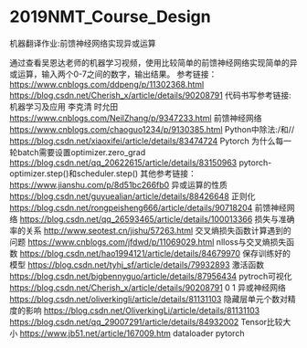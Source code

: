 # 2019NMT_Course_Design
机器翻译作业:前馈神经网络实现异或运算

通过查看吴恩达老师的机器学习视频，使用比较简单的前馈神经网络实现简单的异或运算，输入两个0-7之间的数字，输出结果。
参考链接：
https://www.cnblogs.com/ddpeng/p/11302368.html 
https://blog.csdn.net/Cherish_x/article/details/90208791
代码书写参考链接:
机器学习及应用 李克清 时允田
https://www.cnblogs.com/NeilZhang/p/9347233.html 前馈神经网络
https://www.cnblogs.com/chaoguo1234/p/9130385.html  Python中除法:/和//
https://blog.csdn.net/xiaoxifei/article/details/83474724 Pytorch 为什么每一轮batch需要设置optimizer.zero_grad
https://blog.csdn.net/qq_20622615/article/details/83150963 pytorch-optimizer.step()和scheduler.step()
其他参考链接：
https://www.jianshu.com/p/8d51bc266fb0 异或运算的性质
https://blog.csdn.net/guyuealian/article/details/88426648  正则化
https://blog.csdn.net/rongpeisheng666/article/details/90718204 前馈神经网络
https://blog.csdn.net/qq_26593465/article/details/100013366 损失与准确率的关系
http://www.seotest.cn/jishu/57263.html 交叉熵损失函数计算遇到的问题
https://www.cnblogs.com/jfdwd/p/11069029.html nlloss与交叉熵损失函数
https://blog.csdn.net/hao1994121/article/details/84679970 保存训练好的模型
https://blog.csdn.net/tyhj_sf/article/details/79932893 激活函数
https://blog.csdn.net/bigbennyguo/article/details/87956434 pytroch可视化
https://blog.csdn.net/Cherish_x/article/details/90208791 0 1 异或神经网络
https://blog.csdn.net/oliverkingli/article/details/81131103 隐藏层单元个数对精度的影响
https://blog.csdn.net/OliverkingLi/article/details/81131103 
https://blog.csdn.net/qq_29007291/article/details/84932002 Tensor比较大小
https://www.jb51.net/article/167009.htm dataloader pytorch
